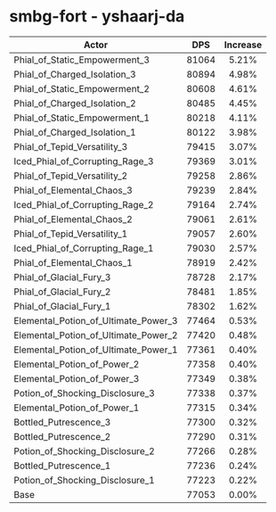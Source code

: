 # smbg-fort - yshaarj-da
| Actor | DPS | Increase |
|---|:---:|:---:|
|Phial_of_Static_Empowerment_3|81064|5.21%|
|Phial_of_Charged_Isolation_3|80894|4.98%|
|Phial_of_Static_Empowerment_2|80608|4.61%|
|Phial_of_Charged_Isolation_2|80485|4.45%|
|Phial_of_Static_Empowerment_1|80218|4.11%|
|Phial_of_Charged_Isolation_1|80122|3.98%|
|Phial_of_Tepid_Versatility_3|79415|3.07%|
|Iced_Phial_of_Corrupting_Rage_3|79369|3.01%|
|Phial_of_Tepid_Versatility_2|79258|2.86%|
|Phial_of_Elemental_Chaos_3|79239|2.84%|
|Iced_Phial_of_Corrupting_Rage_2|79164|2.74%|
|Phial_of_Elemental_Chaos_2|79061|2.61%|
|Phial_of_Tepid_Versatility_1|79057|2.60%|
|Iced_Phial_of_Corrupting_Rage_1|79030|2.57%|
|Phial_of_Elemental_Chaos_1|78919|2.42%|
|Phial_of_Glacial_Fury_3|78728|2.17%|
|Phial_of_Glacial_Fury_2|78481|1.85%|
|Phial_of_Glacial_Fury_1|78302|1.62%|
|Elemental_Potion_of_Ultimate_Power_3|77464|0.53%|
|Elemental_Potion_of_Ultimate_Power_2|77420|0.48%|
|Elemental_Potion_of_Ultimate_Power_1|77361|0.40%|
|Elemental_Potion_of_Power_2|77358|0.40%|
|Elemental_Potion_of_Power_3|77349|0.38%|
|Potion_of_Shocking_Disclosure_3|77338|0.37%|
|Elemental_Potion_of_Power_1|77315|0.34%|
|Bottled_Putrescence_3|77300|0.32%|
|Bottled_Putrescence_2|77290|0.31%|
|Potion_of_Shocking_Disclosure_2|77266|0.28%|
|Bottled_Putrescence_1|77236|0.24%|
|Potion_of_Shocking_Disclosure_1|77223|0.22%|
|Base|77053|0.00%|
